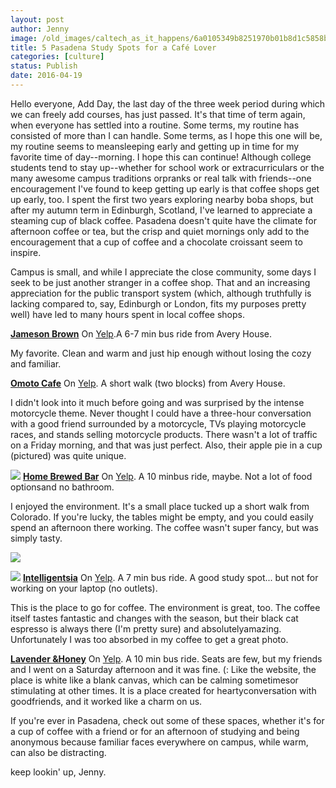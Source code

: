 ```yaml
---
layout: post
author: Jenny
image: /old_images/caltech_as_it_happens/6a0105349b8251970b01b8d1c5858b970c.jpg
title: 5 Pasadena Study Spots for a Café Lover
categories: [culture]
status: Publish
date: 2016-04-19
---
```


Hello everyone,
Add Day, the last day of the three week period during which we can freely add courses, has just passed. It's that time of term again, when everyone has settled into a routine. Some terms, my routine has consisted of more than I can handle. Some terms, as I hope this one will be, my routine seems to meansleeping early and getting up in time for my favorite time of day--morning. I hope this can continue!
Although college students tend to stay up--whether for school work or extracurriculars or the many awesome campus traditions orpranks or real talk with friends--one encouragement I've found to keep getting up early is that coffee shops get up early, too. I spent the first two years exploring nearby boba shops, but after my autumn term in Edinburgh, Scotland, I've learned to appreciate a steaming cup of black coffee. Pasadena doesn't quite have the climate for afternoon coffee or tea, but the crisp and quiet mornings only add to the encouragement that a cup of coffee and a chocolate croissant seem to inspire.

Campus is small, and while I appreciate the close community, some days I seek to be just another stranger in a coffee shop. That and an increasing appreciation for the public transport system (which, although truthfully is lacking compared to, say, Edinburgh or London, fits my purposes pretty well) have led to many hours spent in local coffee shops.

**[Jameson Brown](https://www.jamesonbrown.com/)**
On [Yelp](https://www.yelp.com/biz/jameson-brown-coffee-roasters-pasadena).A 6-7 min bus ride from Avery House.

My favorite. Clean and warm and just hip enough without losing the cozy and familiar.

**[Omoto Cafe](https://omotocafe.weebly.com/)**
On [Yelp](https://www.yelp.com/biz/omoto-cafe-pasadena). A short walk (two blocks) from Avery House.

I didn't look into it much before going and was surprised by the intense motorcycle theme. Never thought I could have a three-hour conversation with a good friend surrounded by a motorcycle, TVs playing motorcycle races, and stands selling motorcycle products. There wasn't a lot of traffic on a Friday morning, and that was just perfect. Also, their apple pie in a cup (pictured) was quite unique.


![](/old_images/6a01a73d94d1a8970d01bb08df6896970d-pi.jpg)
**[Home Brewed Bar](https://www.homebrewedbar.com/)**
On [Yelp](https://www.yelp.com/biz/home-brewed-bar-pasadena). A 10 minbus ride, maybe. Not a lot of food optionsand no bathroom.

I enjoyed the environment. It's a small place tucked up a short walk from Colorado. If you're lucky, the tables might be empty, and you could easily spend an afternoon there working. The coffee wasn't super fancy, but was simply tasty.


![](/old_images/6a01a73d94d1a8970d01bb08df69a3970d-pi.jpg)

![](/old_images/caltech_as_it_happens/6a0105349b8251970b01b7c83b5d47970b.jpg)
**[Intelligentsia](https://www.intelligentsiacoffee.com/)**
On [Yelp](https://www.yelp.com/biz/intelligentsia-coffee-pasadena). A 7 min bus ride. A good study spot... but not for working on your laptop (no outlets).

This is the place to go for coffee. The environment is great, too. The coffee itself tastes fantastic and changes with the season, but their black cat espresso is always there (I'm pretty sure) and absolutelyamazing. Unfortunately I was too absorbed in my coffee to get a great photo.

**[Lavender &amp;Honey](https://www.lavenderandhoneyespresso.com/)**
On [Yelp](https://www.yelp.com/biz/lavender-and-honey-pasadena). A 10 min bus ride. Seats are few, but my friends and I went on a Saturday afternoon and it was fine. (:
Like the website, the place is white like a blank canvas, which can be calming sometimesor stimulating at other times. It is a place created for heartyconversation with goodfriends, and it worked like a charm on us.

If you're ever in Pasadena, check out some of these spaces, whether it's for a cup of coffee with a friend or for an afternoon of studying and being anonymous because familiar faces everywhere on campus, while warm, can also be distracting.

keep lookin' up,
Jenny.

